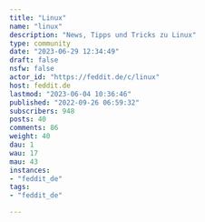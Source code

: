 ```yaml
---
title: "Linux" 
name: "linux"
description: "News, Tipps und Tricks zu Linux"
type: community
date: "2023-06-29 12:34:49"
draft: false
nsfw: false
actor_id: "https://feddit.de/c/linux"
host: feddit.de
lastmod: "2023-06-04 10:36:46"
published: "2022-09-26 06:59:32"
subscribers: 948
posts: 40
comments: 86
weight: 40
dau: 1
wau: 17
mau: 43
instances:
- "feddit_de"
tags: 
- "feddit_de"

---
```

